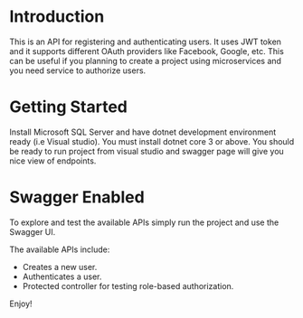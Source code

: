 # Introduction 
This is an API for registering and authenticating users. It uses JWT token and it supports different OAuth providers like Facebook, Google, etc. This can be useful if you planning to create a project using microservices and you need service to authorize users.

# Getting Started
Install Microsoft SQL Server and have dotnet development environment ready (i.e Visual studio). You must install dotnet core 3 or above.
You should be ready to run project from visual studio and swagger page will give you nice view of endpoints.

# Swagger Enabled
To explore and test the available APIs simply run the project and use the Swagger UI.

The available APIs include:
- Creates a new user.
- Authenticates a user.
- Protected controller for testing role-based authorization.

Enjoy!